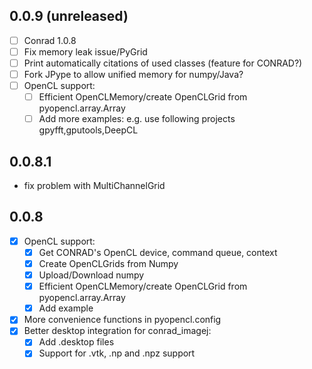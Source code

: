 ## 0.0.9 (unreleased)
* [ ]  Conrad 1.0.8
* [ ]  Fix memory leak issue/PyGrid
* [ ]  Print automatically citations of used classes (feature for CONRAD?)
* [ ]  Fork JPype to allow unified memory for numpy/Java?
* [ ]  OpenCL support:
	* [ ]  Efficient OpenCLMemory/create OpenCLGrid from pyopencl.array.Array
	* [ ]  Add more examples: 
		e.g. use following projects gpyfft,gputools,DeepCL 
## 0.0.8.1 
* fix problem with MultiChannelGrid
## 0.0.8
* [x]  OpenCL support:
	* [x]  Get CONRAD's OpenCL device, command queue, context
	* [x]  Create OpenCLGrids from Numpy
 	* [x]  Upload/Download numpy
	* [x]  Efficient OpenCLMemory/create OpenCLGrid from pyopencl.array.Array
	* [x]  Add example 
* [x]  More convenience functions in pyopencl.config
* [x]  Better desktop integration for conrad_imagej:
	* [x]  Add .desktop files
	* [x]  Support for .vtk, .np and  .npz support

